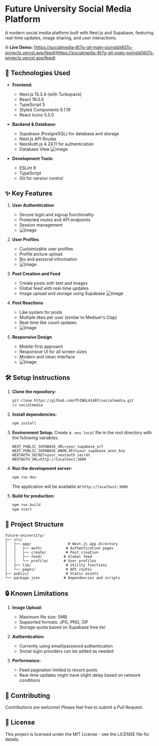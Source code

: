 # Future University Social Media Platform

A modern social media platform built with Next.js and Supabase, featuring real-time updates, image sharing, and user interactions.

🌐 **Live Demo:** [https://socialmedia-8t7g-git-main-psingla1407s-projects.vercel.app/feed](https://socialmedia-8t7g-git-main-psingla1407s-projects.vercel.app/feed)

## 🚀 Technologies Used

- **Frontend:**
  - Next.js 15.3.4 (with Turbopack)
  - React 19.0.0
  - TypeScript 5
  - Styled Components 6.1.19
  - React Icons 5.5.0

- **Backend & Database:**
  - Supabase (PostgreSQL) for database and storage
  - Next.js API Routes
  - NextAuth.js 4.24.11 for authentication
  - Database View ![image](https://github.com/user-attachments/assets/64c319ce-ad92-467d-b097-10d0b4c699e7)


- **Development Tools:**
  - ESLint 9
  - TypeScript
  - Git for version control

## ✨ Key Features

1. **User Authentication**
   - Secure login and signup functionality
   - Protected routes and API endpoints
   - Session management
   - ![image](https://github.com/user-attachments/assets/0a27c67e-4e9c-4883-901d-6c6e273bea52)

2. **User Profiles**
   - Customizable user profiles
   - Profile picture upload
   - Bio and personal information
   - ![image](https://github.com/user-attachments/assets/fd95cf6b-494f-4148-a8a8-6819d136fb08)

3. **Post Creation and Feed**
   - Create posts with text and images
   - Global feed with real-time updates
   - Image upload and storage using Supabase
     ![image](https://github.com/user-attachments/assets/76a6f1cb-da01-46ba-88eb-674dcf2cd221)

4. **Post Reactions**
   - Like system for posts
   - Multiple likes per user (similar to Medium's Clap)
   - Real-time like count updates
   - ![image](https://github.com/user-attachments/assets/e03b237e-2372-4149-96df-a13322262aeb)

5. **Responsive Design**
   - Mobile-first approach
   - Responsive UI for all screen sizes
   - Modern and clean interface
   - ![image](https://github.com/user-attachments/assets/b4b9f8d2-ff66-4909-b51b-c29063df60b3)


## 🛠️ Setup Instructions

1. **Clone the repository:**
   ```bash
   git clone https://github.com/PSINGLA1407/socialmedia.git
   cd socialmedia
   ```

2. **Install dependencies:**
   ```bash
   npm install
   ```

3. **Environment Setup:**
   Create a `.env.local` file in the root directory with the following variables:
   ```env
   NEXT_PUBLIC_SUPABASE_URL=your_supabase_url
   NEXT_PUBLIC_SUPABASE_ANON_KEY=your_supabase_anon_key
   NEXTAUTH_SECRET=your_nextauth_secret
   NEXTAUTH_URL=http://localhost:3000
   ```

4. **Run the development server:**
   ```bash
   npm run dev
   ```
   The application will be available at `http://localhost:3000`

5. **Build for production:**
   ```bash
   npm run build
   npm start
   ```

## 📝 Project Structure

```
future-university/
├── src/
│   ├── app/                 # Next.js app directory
│   │   ├── auth/           # Authentication pages
│   │   ├── create/         # Post creation
│   │   ├── feed/          # Global feed
│   │   └── profile/       # User profiles
│   ├── lib/                # Utility functions
│   └── pages/              # API routes
├── public/                 # Static assets
└── package.json           # Dependencies and scripts
```

## 🔒 Known Limitations

1. **Image Upload:**
   - Maximum file size: 5MB
   - Supported formats: JPG, PNG, GIF
   - Storage quota based on Supabase free tier

2. **Authentication:**
   - Currently using email/password authentication
   - Social login providers can be added as needed

3. **Performance:**
   - Feed pagination limited to recent posts
   - Real-time updates might have slight delay based on network conditions

## 🤝 Contributing

Contributions are welcome! Please feel free to submit a Pull Request.

## 📄 License

This project is licensed under the MIT License - see the LICENSE file for details.
